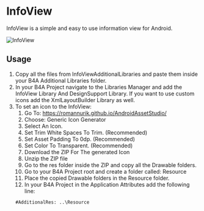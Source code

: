 # InfoView

InfoView is a simple and easy to use information view for Android.

![InfoView](https://i.imgur.com/xd0axvh.png)

## Usage
1. Copy all the files from InfoViewAdditionalLibraries and paste them inside your B4A Additional Libraries folder.
2. In your B4A Project navigate to the Libraries Manager and add the InfoView Library And DesignSupport Library. If you want to use custom icons add the XmlLayoutBuilder Library as well.
3. To set an icon to the InfoView:
   1. Go To: https://romannurik.github.io/AndroidAssetStudio/
   2. Choose: Generic Icon Generator
   3. Select An Icon.
   4. Set Trim White Spaces To Trim. (Recommended)
   5. Set Asset Padding To 0dp. (Recommended)
   6. Set Color To Transparent. (Recommended)
   7. Download the ZIP For The generated Icon
   8. Unzip the ZIP file
   9. Go to the res folder inside the ZIP and copy all the Drawable folders.
   10. Go to your B4A Project root and create a folder called: Resource
   11. Place the copied Drawable folders in the Resource folder. 
   12. In your B4A Project in the Application Attributes add the following line:
   ```
   #AdditionalRes: ..\Resource
   ```